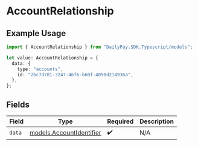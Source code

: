 # AccountRelationship

## Example Usage

```typescript
import { AccountRelationship } from "DailyPay.SDK.Typescript/models";

let value: AccountRelationship = {
  data: {
    type: "accounts",
    id: "2bc7d781-3247-46f6-b60f-4090d214936a",
  },
};
```

## Fields

| Field                                                      | Type                                                       | Required                                                   | Description                                                |
| ---------------------------------------------------------- | ---------------------------------------------------------- | ---------------------------------------------------------- | ---------------------------------------------------------- |
| `data`                                                     | [models.AccountIdentifier](../models/accountidentifier.md) | :heavy_check_mark:                                         | N/A                                                        |